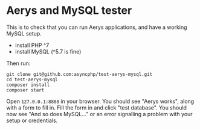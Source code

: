 # Aerys and MySQL tester

This is to check that you can run Aerys applications, and have a working MySQL setup.

* install PHP ^7
* install MySQL (^5.7 is fine)

Then run:

```
git clone git@github.com:asyncphp/test-aerys-mysql.git
cd test-aerys-mysql
composer install
composer start
```

Open `127.0.0.1:8888` in your browser. You should see "Aerys works", along with a form to fill in. Fill the form in and
click "test database". You should now see "And so does MySQL..." or an error signalling a problem with your setup or
credentials.
